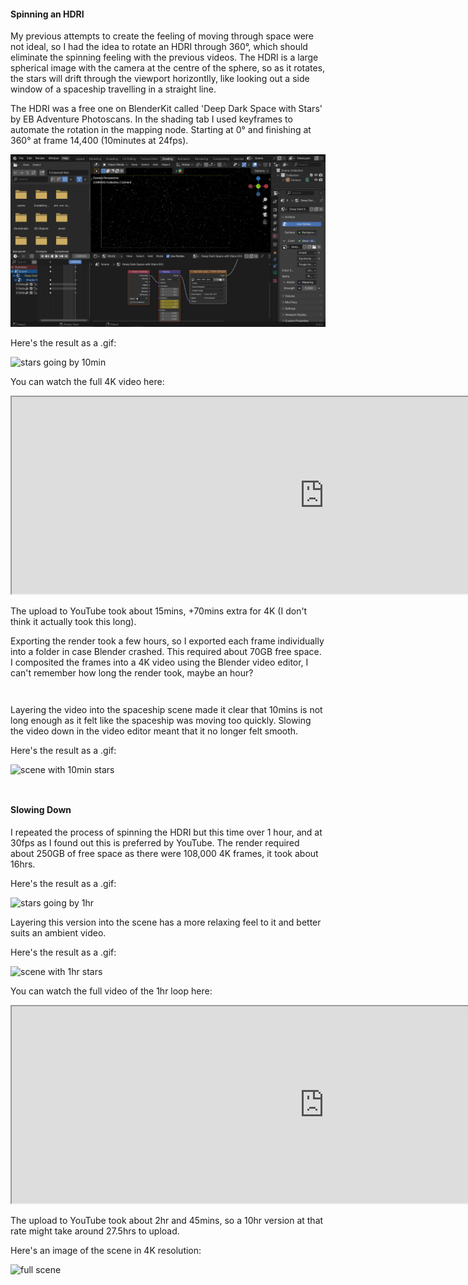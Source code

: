 
#### Spinning an HDRI

My previous attempts to create the feeling of moving through space were not ideal, so I had the idea to rotate an HDRI through 360°, which should eliminate the spinning feeling with the previous videos. The HDRI is a large spherical image with the camera at the centre of the sphere, so as it rotates, the stars will drift through the viewport horizontlly, like looking out a side window of a spaceship travelling in a straight line.

The HDRI was a free one on BlenderKit called 'Deep Dark Space with Stars' by EB Adventure Photoscans. In the shading tab I used keyframes to automate the rotation in the mapping node. Starting at 0° and finishing at 360° at frame 14,400 (10minutes at 24fps).

![hdri](./images/day-9-spinning-the-hdri.PNG)

Here's the result as a .gif:

![stars going by 10min](./images/day-9-stars-going-by-10min.gif)

You can watch the full 4K video here:

<iframe width="1000" height="315"
src="https://www.youtube.com/embed/z6IF3eYsmPw">
</iframe>

The upload to YouTube took about 15mins, +70mins extra for 4K (I don't think it actually took this long).  

Exporting the render took a few hours, so I exported each frame individually into a folder in case Blender crashed. This required about 70GB free space. I composited the frames into a 4K video using the Blender video editor, I can't remember how long the render took, maybe an hour?

<div style="height: 1em"> </div>

Layering the video into the spaceship scene made it clear that 10mins is not long enough as it felt like the spaceship was moving too quickly. Slowing the video down in the video editor meant that it no longer felt smooth.  

Here's the result as a .gif:

 ![scene with 10min stars](./images/day-9-10min-scene.gif)

  <div style="height: 1em"> </div>

#### Slowing Down

I repeated the process of spinning the HDRI but this time over 1 hour, and at 30fps as I found out this is preferred by YouTube. The render required about 250GB of free space as there were 108,000 4K frames, it took about 16hrs.

Here's the result as a .gif:

![stars going by 1hr](./images/day-9-stars-going-by-1hr.gif)

Layering this version into the scene has a more relaxing feel to it and better suits an ambient video.  

Here's the result as a .gif:

![scene with 1hr stars](./images/day-9-1hr-scene.gif)

You can watch the full video of the 1hr loop here:

<iframe width="1000" height="315"
src="https://www.youtube.com/embed/4QhsgCDJuzE">
</iframe>

The upload to YouTube took about 2hr and 45mins, so a 10hr version at that rate might take around 27.5hrs to upload.  

Here's an image of the scene in 4K resolution:

![full scene](./images/day-9-full-scene.png)

<div style="height: 1em"> </div>
